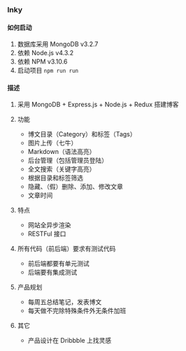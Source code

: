 ### Inky

#### 如何启动

1. 数据库采用 MongoDB v3.2.7
2. 依赖 Node.js v4.3.2
3. 依赖 NPM v3.10.6
4. 启动项目 `npm run run`

#### 描述

1. 采用 MongoDB + Express.js + Node.js + Redux 搭建博客
   
2. 功能
   
   - 博文目录（Category）和标签（Tags）
   - 图片上传（七牛）
   - Markdown（语法高亮）
   - 后台管理（包括管理员登陆）
   - 全文搜索（关键字高亮）
   - 根据目录和标签筛选
   - 隐藏、（假）删除、添加、修改文章
   - 文章时间
   
3. 特点
   
   - 网站全异步渲染
   - RESTFul 接口
   
4. 所有代码（前后端）要求有测试代码
   
   - 前后端都要有单元测试
   - 后端要有集成测试
   
5. 产品规划
   
   - 每周五总结笔记，发表博文
   - 每天做不完除特殊条件外无条件加班
   
6. 其它
   
   - 产品设计在 Dribbble 上找灵感 

    ​
